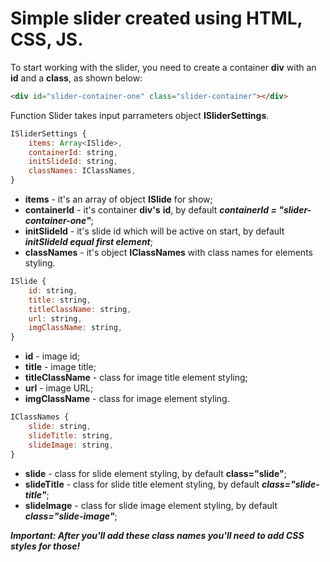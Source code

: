 # Simple slider created using HTML, CSS, JS.

To start working with the slider, you need to create a container **div** with an **id** and a **class**, as shown below:

```html
<div id="slider-container-one" class="slider-container"></div>
```

Function Slider takes input parrameters object **ISliderSettings**.

```js
ISliderSettings {
    items: Array<ISlide>,
    containerId: string,
    initSlideId: string,
    classNames: IClassNames,
}
```
* **items** - it's an array of object **ISlide** for show;
* **containerId** - it's container **div's** **id**, by default ***containerId = "slider-container-one"***;
* **initSlideId** - it's slide id which will be active on start, by default ***initSlideId equal first element***;
* **classNames** - it's object **IClassNames** with class names for elements styling. 

```js
ISlide {
    id: string,
    title: string,
    titleClassName: string,
    url: string,
    imgClassName: string,
}
```

* **id** - image id;
* **title** - image title;
* **titleClassName** - class for image title element styling;
* **url** - image URL;
* **imgClassName** - class for image element styling.

```js
IClassNames {
    slide: string,
    slideTitle: string,
    slideImage: string,
}
```  

* **slide** - class for slide element styling, by default **class="slide"**;
* **slideTitle** - class for slide title element styling, by default ***class="slide-title"***;
* **slideImage** - class for slide image element styling, by default ***class="slide-image"***;

***Important: After you'll add these class names you'll need to add CSS styles for those!***
